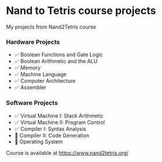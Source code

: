 # Nand to Tetris course projects

My projects from Nand2Tetris course


### Hardware Projects

- :white_check_mark: Boolean Functions and Gate Logic
- :white_check_mark: Boolean Arithmetic and the ALU
- :white_check_mark: Memory
- :white_check_mark: Machine Language
- :white_check_mark: Computer Architecture
- :white_check_mark: Assembler


### Software Projects
- :white_check_mark: Virtual Machine I: Stack Arithmetic
- :white_check_mark: Virtual Machine II: Program Control
- :white_check_mark: Compiler I: Syntax Analysis
- :black_square_button: Compiler II: Code Generation
- :black_square_button: Operating System

Course is available at https://www.nand2tetris.org/



